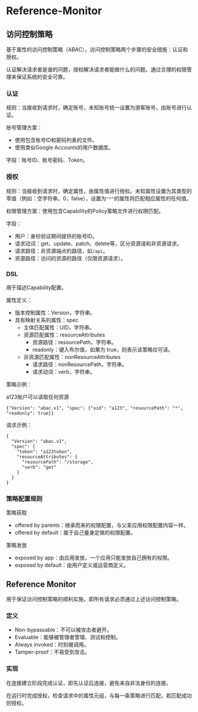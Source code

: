 # Reference-Monitor
## 访问控制策略
基于属性的访问控制策略（ABAC），访问控制策略两个步骤的安全措施：认证和授权。

认证解决请求者是谁的问题，授权解决请求者能做什么的问题。通过合理的权限管理来保证系统的安全可靠。
### 认证
规则：当接收到请求时，确定账号，未知账号统一设置为游客账号，由账号进行认证。

账号管理方案：
- 使用包含账号ID和密码列表的文件。
- 使用类似Google Accounts的用户数据库。

字段：账号ID、账号密码、Token。
### 授权
规则：当接收到请求时，确定属性，由属性值进行授权。未知属性设置为其类型的零值（例如：空字符串，0，false），设置为`"*"`的属性将匹配相应属性的任何值。

权限管理方案：使用包含Capability的Policy策略文件进行权限匹配。

字段：
- 用户：身份验证期间提供的账号ID。
- 请求动词：get、update、patch、delete等，区分资源请和非资源请求。
- 请求路径：非资源端点的路径，如`/api`。
- 资源路径：访问的资源的路径（仅限资源请求）。
### DSL
用于描述Capability配置。

属性定义：
- 版本控制属性：Version，字符串。
- 具有映射关系的属性：spec
  - 主体匹配属性：UID，字符串。
  - 资源匹配属性：resourceAttributes
    - 资源路径：resourcePath，字符串。
    - readonly：键入布尔值，如果为 true，则表示该策略仅可读。
  - 非资源匹配属性：nonResourceAttributes
    - 请求路径：nonResourcePath，字符串。
    - 请求动词：verb，字符串。

策略示例：

a123账户可以读取任何资源
```
{"Version": "abac.v1", "spec": {"uid": "a123", "resourcePath": "*", "readonly": true}}
```

请求示例：
```
{
  "Version": "abac.v1",
  "spec": {
    "token": "a123token",
    "resourceAttributes": {
      "resourcePath": "/storage",
      "verb": "get"
    }
  }
}
```
### 策略配置规则
策略获取
- offered by parents：继承而来的权限配置，与父辈应用权限配置内容一样。
- offered by default：属于自己量身定做的权限配置。

策略发放
- exposed by app：由应用发放，一个应用只能发放自己拥有的权限。
- exposed by default：由用户定义或运营商定义。
## Reference Monitor
用于保证访问控制策略的顺利实施，即所有请求必须通过上述访问控制策略。
### 定义
- Non-bypassable：不可以被攻击者避开。
- Evaluable：能够被管理者管理、测试和控制。
- Always invoked：时刻被调用。
- Tamper-proof：不易受到攻击。
### 实现
在连接建立阶段完成认证，即先认证后连接，避免来自非法身份的连接。

在运行时完成授权，检查请求中的属性元组，与每一条策略进行匹配，若匹配成功则授权。
